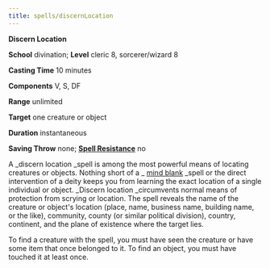 ```yaml
---
title: spells/discernLocation
---
```

 **Discern Location**

**School** divination; **Level** cleric 8, sorcerer/wizard 8

**Casting Time** 10 minutes

**Components** V, S, DF

**Range** unlimited

**Target** one creature or object

**Duration** instantaneous

**Saving Throw** none; **[Spell Resistance](../glossary#_spell-resistance)** no

A _discern location _spell is among the most powerful means of locating creatures or objects. Nothing short of a _ [mind blank](mindBlank#_mind-blank) _spell or the direct intervention of a deity keeps you from learning the exact location of a single individual or object. _Discern location _circumvents normal means of protection from scrying or location. The spell reveals the name of the creature or object's location (place, name, business name, building name, or the like), community, county (or similar political division), country, continent, and the plane of existence where the target lies.

To find a creature with the spell, you must have seen the creature or have some item that once belonged to it. To find an object, you must have touched it at least once.

